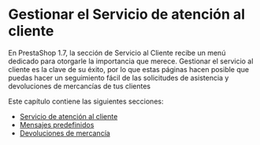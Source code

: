 # Gestionar el Servicio de atención al cliente

En PrestaShop 1.7, la sección de Servicio al Cliente recibe un menú dedicado para otorgarle la importancia que merece. Gestionar el servicio al cliente es la clave de su éxito, por lo que estas páginas hacen posible que puedas hacer un seguimiento fácil de las solicitudes de asistencia y devoluciones de mercancías de tus clientes

Este capítulo contiene las siguientes secciones:

* [Servicio de atención al cliente](servicio-atencion-cliente.md)
* [Mensajes predefinidos](mensajes-predefinidos.md)
* [Devoluciones de mercancía](devoluciones-de-mercancia.md)

